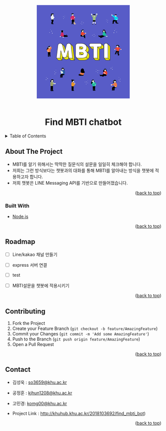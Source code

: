 <center><img src="mbti.jpg" width="300" height="300"></center>

<!-- PROJECT LOGO -->
<br />
<div align="center">

  <h1 align="center">Find MBTI chatbot</h1>

</div>



<!-- TABLE OF CONTENTS -->
<details>
  <summary>Table of Contents</summary>
  <ol>
    <li>
      <a href="#about-the-project">About The Project</a>
    </li>
    <li><a href="#roadmap">Roadmap</a></li>
    <li><a href="#contributing">Contributing</a></li>
    <li><a href="#contact">Contact</a></li>
  </ol>
</details>



<!-- ABOUT THE PROJECT -->
## About The Project

* MBTI를 알기 위해서는 딱딱한 질문식의 설문을 일일히 체크해야 합니다.
* 저희는 그런 방식보다는 챗봇과의 대화를 통해 MBTI를 알아내는 방식을 챗봇에 적용하고자 합니다.
* 저희 챗봇은 LINE Messaging API를 기반으로 만들어졌습니다.


<p align="right">(<a href="#top">back to top</a>)</p>



### Built With

* [Node.js](https://nodejs.org/ko/)

<p align="right">(<a href="#top">back to top</a>)</p>



<!-- ROADMAP -->
## Roadmap

- [ ] Line/kakao 채널 만들기
- [ ] express 서버 연결
- [ ] test
- [ ] MBTI설문을 챗봇에 적용시키기


<p align="right">(<a href="#top">back to top</a>)</p>



<!-- CONTRIBUTING -->
## Contributing

1. Fork the Project
2. Create your Feature Branch (`git checkout -b feature/AmazingFeature`)
3. Commit your Changes (`git commit -m 'Add some AmazingFeature'`)
4. Push to the Branch (`git push origin feature/AmazingFeature`)
5. Open a Pull Request

<p align="right">(<a href="#top">back to top</a>)</p>



<!-- CONTACT -->
## Contact

* 김성욱 : so3659@khu.ac.kr
* 공정훈 : kjhun1208@khu.ac.kr
* 고민경: komg00@khu.ac.kr 

* Project Link : http://khuhub.khu.ac.kr/2018103692/find_mbti_bot)

<p align="right">(<a href="#top">back to top</a>)</p>


